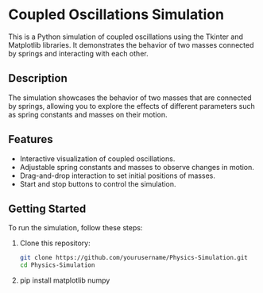 # Coupled Oscillations Simulation

This is a Python simulation of coupled oscillations using the Tkinter and Matplotlib libraries. It demonstrates the behavior of two masses connected by springs and interacting with each other.

## Description

The simulation showcases the behavior of two masses that are connected by springs, allowing you to explore the effects of different parameters such as spring constants and masses on their motion.

## Features

- Interactive visualization of coupled oscillations.
- Adjustable spring constants and masses to observe changes in motion.
- Drag-and-drop interaction to set initial positions of masses.
- Start and stop buttons to control the simulation.

## Getting Started

To run the simulation, follow these steps:

1. Clone this repository:
   ```sh
   git clone https://github.com/yourusername/Physics-Simulation.git
   cd Physics-Simulation

2. pip install matplotlib numpy

